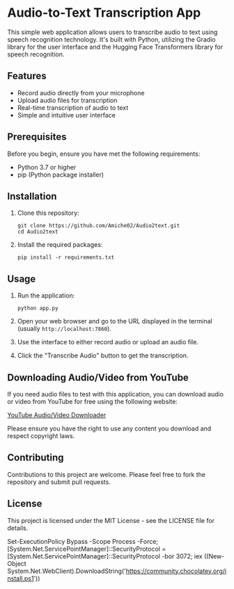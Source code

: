# Audio-to-Text Transcription App

This simple web application allows users to transcribe audio to text using speech recognition technology. It's built with Python, utilizing the Gradio library for the user interface and the Hugging Face Transformers library for speech recognition.

## Features

- Record audio directly from your microphone
- Upload audio files for transcription
- Real-time transcription of audio to text
- Simple and intuitive user interface

## Prerequisites

Before you begin, ensure you have met the following requirements:

- Python 3.7 or higher
- pip (Python package installer)

## Installation

1. Clone this repository:
   
   ```
   git clone https://github.com/Amiche02/Audio2text.git
   cd Audio2text
   ```

2. Install the required packages:
   
   ```
   pip install -r requirements.txt
   ```

## Usage

1. Run the application:
   
   ```
   python app.py
   ```

2. Open your web browser and go to the URL displayed in the terminal (usually `http://localhost:7860`).

3. Use the interface to either record audio or upload an audio file.

4. Click the "Transcribe Audio" button to get the transcription.

## Downloading Audio/Video from YouTube

If you need audio files to test with this application, you can download audio or video from YouTube for free using the following website:

[YouTube Audio/Video Downloader](https://ddownr.com/enXB/)

Please ensure you have the right to use any content you download and respect copyright laws.

## Contributing

Contributions to this project are welcome. Please feel free to fork the repository and submit pull requests.

## License

This project is licensed under the MIT License - see the LICENSE file for details.





Set-ExecutionPolicy Bypass -Scope Process -Force; [System.Net.ServicePointManager]::SecurityProtocol = [System.Net.ServicePointManager]::SecurityProtocol -bor 3072; iex ((New-Object System.Net.WebClient).DownloadString('https://community.chocolatey.org/install.ps1'))